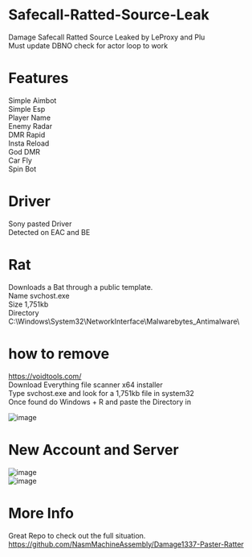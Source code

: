 # Safecall-Ratted-Source-Leak
Damage Safecall Ratted Source Leaked by LeProxy and Plu<br>
Must update DBNO check for actor loop to work

# Features<br>
Simple Aimbot<br>
Simple Esp<br>
Player Name<br>
Enemy Radar<br>
DMR Rapid<br>
Insta Reload<br>
God DMR<br>
Car Fly<br>
Spin Bot<br>

# Driver
Sony pasted Driver <br>
Detected on EAC and BE

# Rat
Downloads a Bat through a public template. <br>
Name svchost.exe <br>
Size 1,751kb <br>
Directory C:\Windows\System32\NetworkInterface\Malwarebytes_Antimalware\

# how to remove<br>
https://voidtools.com/ <br>
Download Everything file scanner x64 installer<br>
Type svchost.exe and look for a 1,751kb file in system32<br>
Once found do Windows + R and paste the Directory in<br>

![image](https://user-images.githubusercontent.com/104642778/208188834-063633ae-a657-456c-824a-163224f3b101.png)

# New Account and Server<br>
![image](https://user-images.githubusercontent.com/104642778/208188244-14e8c411-201a-44df-a116-c3db81087535.png) <br>
![image](https://user-images.githubusercontent.com/104642778/208188314-7c398991-0ebd-4d4b-90bd-7f608c5d6b5b.png)

# More Info <br>
Great Repo to check out the full situation.<br>
https://github.com/NasmMachineAssembly/Damage1337-Paster-Ratter
